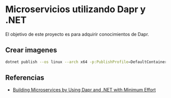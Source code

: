 # Microservicios utilizando Dapr y .NET

El objetivo de este proyecto es para adquirir conocimientos de Dapr.

## Crear imagenes

```bash
dotnet publish --os linux --arch x64 -p:PublishProfile=DefaultContainer
```

## Referencias

- [Building Microservices by Using Dapr and .NET with Minimum Effort](https://www.gokhan-gokalp.com/en/building-microservices-by-using-dapr-and-net-with-minimum-effort-01)
